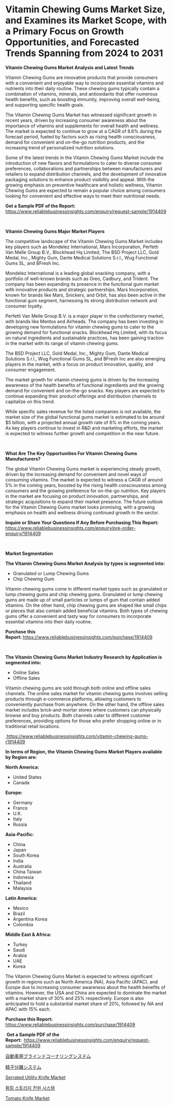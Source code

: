 <p><h1>Vitamin Chewing Gums Market Size, and Examines its Market Scope, with a Primary Focus on Growth Opportunities, and Forecasted Trends Spanning from 2024 to 2031</h1></p><p><strong>Vitamin Chewing Gums Market Analysis and Latest Trends</strong></p>
<p><p>Vitamin Chewing Gums are innovative products that provide consumers with a convenient and enjoyable way to incorporate essential vitamins and nutrients into their daily routine. These chewing gums typically contain a combination of vitamins, minerals, and antioxidants that offer numerous health benefits, such as boosting immunity, improving overall well-being, and supporting specific health goals.</p><p>The Vitamin Chewing Gums Market has witnessed significant growth in recent years, driven by increasing consumer awareness about the importance of vitamins and supplements for overall health and wellness. The market is expected to continue to grow at a CAGR of 8.6% during the forecast period, fueled by factors such as rising health consciousness, demand for convenient and on-the-go nutrition products, and the increasing trend of personalized nutrition solutions.</p><p>Some of the latest trends in the Vitamin Chewing Gums Market include the introduction of new flavors and formulations to cater to diverse consumer preferences, collaborations and partnerships between manufacturers and retailers to expand distribution channels, and the development of innovative packaging solutions to enhance product visibility and appeal. With the growing emphasis on preventive healthcare and holistic wellness, Vitamin Chewing Gums are expected to remain a popular choice among consumers looking for convenient and effective ways to meet their nutritional needs.</p></p>
<p><strong>Get a Sample PDF of the Report:&nbsp;</strong> <a href="https://www.reliablebusinessinsights.com/enquiry/request-sample/1914409">https://www.reliablebusinessinsights.com/enquiry/request-sample/1914409</a></p>
<p>&nbsp;</p>
<p><strong>Vitamin Chewing Gums Major Market Players</strong></p>
<p><p>The competitive landscape of the Vitamin Chewing Gums Market includes key players such as Mondelez International, Mars Incorporation, Perfetti Van Melle Group B.V., Blockhead Hq Limited, The BSD Project LLC, Gold Medal, Inc., Mighty Gum, Dante Medical Solutions S.r.l., Wug Functional Gums SL, and BFresh Inc.</p><p>Mondelez International is a leading global snacking company, with a portfolio of well-known brands such as Oreo, Cadbury, and Trident. The company has been expanding its presence in the functional gum market with innovative products and strategic partnerships. Mars Incorporation, known for brands like Mars, Snickers, and Orbit, has also been active in the functional gum segment, harnessing its strong distribution network and consumer loyalty.</p><p>Perfetti Van Melle Group B.V. is a major player in the confectionery market, with brands like Mentos and Airheads. The company has been investing in developing new formulations for vitamin chewing gums to cater to the growing demand for functional snacks. Blockhead Hq Limited, with its focus on natural ingredients and sustainable practices, has been gaining traction in the market with its range of vitamin chewing gums.</p><p>The BSD Project LLC, Gold Medal, Inc., Mighty Gum, Dante Medical Solutions S.r.l., Wug Functional Gums SL, and BFresh Inc are also emerging players in the market, with a focus on product innovation, quality, and consumer engagement.</p><p>The market growth for vitamin chewing gums is driven by the increasing awareness of the health benefits of functional ingredients and the growing demand for convenient and on-the-go snacks. Key players are expected to continue expanding their product offerings and distribution channels to capitalize on this trend.</p><p>While specific sales revenue for the listed companies is not available, the market size of the global functional gums market is estimated to be around $5 billion, with a projected annual growth rate of 6% in the coming years. As key players continue to invest in R&D and marketing efforts, the market is expected to witness further growth and competition in the near future.</p></p>
<p>&nbsp;</p>
<p><strong>What Are The Key Opportunities For Vitamin Chewing Gums Manufacturers?</strong></p>
<p><p>The global Vitamin Chewing Gums market is experiencing steady growth, driven by the increasing demand for convenient and novel ways of consuming vitamins. The market is expected to witness a CAGR of around 5% in the coming years, boosted by the rising health consciousness among consumers and the growing preference for on-the-go nutrition. Key players in the market are focusing on product innovation, partnerships, and strategic acquisitions to expand their market presence. The future outlook for the Vitamin Chewing Gums market looks promising, with a growing emphasis on health and wellness driving continued growth in the sector.</p></p>
<p><strong>Inquire or Share Your Questions If Any Before Purchasing This Report:</strong> <a href="https://www.reliablebusinessinsights.com/enquiry/pre-order-enquiry/1914409">https://www.reliablebusinessinsights.com/enquiry/pre-order-enquiry/1914409</a></p>
<p>&nbsp;</p>
<p><strong>Market Segmentation</strong></p>
<p><strong>The Vitamin Chewing Gums Market Analysis by types is segmented into:</strong></p>
<p><ul><li>Granulated or Lump Chewing Gums</li><li>Chip Chewing Gum</li></ul></p>
<p><p>Vitamin chewing gums come in different market types such as granulated or lump chewing gums and chip chewing gums. Granulated or lump chewing gums are made up of small particles or lumps of gum that contain added vitamins. On the other hand, chip chewing gums are shaped like small chips or pieces that also contain added beneficial vitamins. Both types of chewing gums offer a convenient and tasty way for consumers to incorporate essential vitamins into their daily routine.</p></p>
<p><strong>Purchase this Report:&nbsp;</strong><a href="https://www.reliablebusinessinsights.com/purchase/1914409">https://www.reliablebusinessinsights.com/purchase/1914409</a></p>
<p>&nbsp;</p>
<p><strong>The Vitamin Chewing Gums Market Industry Research by Application is segmented into:</strong></p>
<p><ul><li>Online Sales</li><li>Offline Sales</li></ul></p>
<p><p>Vitamin chewing gums are sold through both online and offline sales channels. The online sales market for vitamin chewing gums involves selling products through e-commerce platforms, allowing customers to conveniently purchase from anywhere. On the other hand, the offline sales market includes brick-and-mortar stores where customers can physically browse and buy products. Both channels cater to different customer preferences, providing options for those who prefer shopping online or in traditional retail locations.</p></p>
<p><a href="https://www.reliablebusinessinsights.com/vitamin-chewing-gums-r1914409">&nbsp;https://www.reliablebusinessinsights.com/vitamin-chewing-gums-r1914409</a></p>
<p><strong>In terms of Region, the Vitamin Chewing Gums Market Players available by Region are:</strong></p>
<p>
    <p> <strong> North America: </strong>
        <ul>
            <li>United States</li>
            <li>Canada</li>
        </ul>
        </p> 
    <p> <strong> Europe: </strong>
        <ul>
            <li>Germany</li>
            <li>France</li>
            <li>U.K.</li>
            <li>Italy</li>
            <li>Russia</li>
        </ul>
        </p> 
    <p> <strong> Asia-Pacific: </strong>
        <ul>
            <li>China</li>
            <li>Japan</li>
            <li>South Korea</li>
            <li>India</li>
            <li>Australia</li>
            <li>China Taiwan</li>
            <li>Indonesia</li>
            <li>Thailand</li>
            <li>Malaysia</li>
        </ul>
        </p> 
    <p> <strong> Latin America: </strong>
        <ul>
            <li>Mexico</li>
            <li>Brazil</li>
            <li>Argentina Korea</li>
            <li>Colombia</li>
        </ul>
        </p> 
    <p> <strong> Middle East & Africa: </strong>
        <ul>
            <li>Turkey</li>
            <li>Saudi</li>
            <li>Arabia</li>
            <li>UAE</li>
            <li>Korea</li>
        </ul>
    </p>
    </p>
<p><p>The Vitamin Chewing Gums Market is expected to witness significant growth in regions such as North America (NA), Asia Pacific (APAC), and Europe due to increasing consumer awareness about the health benefits of vitamins. However, the USA and China are expected to dominate the market with a market share of 30% and 25% respectively. Europe is also anticipated to hold a substantial market share of 20%, followed by NA and APAC with 15% each.</p></p>
<p><strong>Purchase this Report: </strong><a href="https://www.reliablebusinessinsights.com/purchase/1914409">https://www.reliablebusinessinsights.com/purchase/1914409</a></p>
<p>&nbsp;<strong>Get a Sample PDF of the Report:&nbsp;&nbsp;</strong><a href="https://www.reliablebusinessinsights.com/enquiry/request-sample/1914409">https://www.reliablebusinessinsights.com/enquiry/request-sample/1914409</a></p>
<p><strong></strong></p>
<p><p><a href="https://github.com/KaliMetz2023/Market-Research-Report-List-1/blob/main/7546493145767.md">自動車用ブラインドコーナリングシステム</a></p><p><a href="https://github.com/JoanaNitzsche/Market-Research-Report-List-1/blob/main/2431878145766.md">精子分離システム</a></p><p><a href="https://github.com/khlifeservices/Market-Research-Report-List-1/blob/main/serrated-utility-knife-market.md">Serrated Utility Knife Market</a></p><p><a href="https://github.com/shampaakter36/Market-Research-Report-List-1/blob/main/4456384154303.md">펌핑 스토리지 전원 시스템</a></p><p><a href="https://github.com/theanastasiyah/Market-Research-Report-List-1/blob/main/tomato-knife-market.md">Tomato Knife Market</a></p></p>